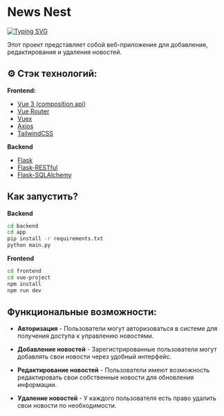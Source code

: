 # News Nest

[![Typing SVG](https://readme-typing-svg.herokuapp.com?color=%2336BCF7&lines=Student)](https://git.io/typing-svg)

Этот проект представляет собой веб-приложение для добавления, редактирования и удаления новостей.

## ⚙️ Стэк технологий:

**Frontend:**

- [Vue 3 (composition api)](https://v3.ru.vuejs.org/)
- [Vue Router](https://v3.router.vuejs.org/)
- [Vuex](https://vuex.vuejs.org/)
- [Axios](https://ru.vuejs.org/v2/cookbook/using-axios-to-consume-apis)
- [TailwindCSS](https://tailwindcss.com/)

**Backend**

- [Flask](https://flask.palletsprojects.com/en/3.0.x/)
- [Flask-RESTful](https://flask-restful.readthedocs.io/en/latest/)
- [Flask-SQLAlchemy](https://flask-sqlalchemy.palletsprojects.com/en/3.1.x/)

## Как запустить?

**Backend**

```sh
cd backend
cd app
pip install -r requirements.txt
python main.py
```

**Frontend**

```sh
cd frontend
cd vue-project
npm install
npm run dev
```

## Функциональные возможности:

- **Авторизация** - Пользователи могут авторизоваться в системе для получения доступа к управлению новостями.

- **Добавление новостей** - Зарегистрированные пользователи могут добавлять свои новости через удобный интерфейс.

- **Редактирование новостей** - Пользователи имеют возможность редактировать свои собственные новости для обновления информации.

- **Удаление новостей** - У каждого пользователя есть право удалить свои новости по необходимости.
